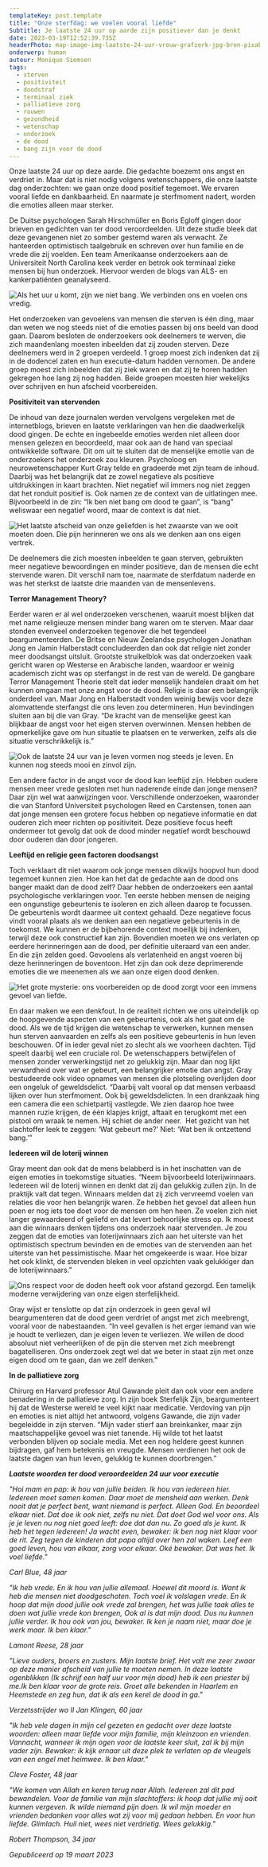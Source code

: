 ```yaml
---
templateKey: post.template
title: "Onze sterfdag: we voelen vooral liefde"
Subtitle: Je laatste 24 uur op aarde zijn positiever dan je denkt
date: 2023-03-19T12:52:39.735Z
headerPhoto: map-image-img-laatste-24-uur-vrouw-grafzerk-jpg-bron-pixabay-com-onderschrift-24-uur-vrouw-grafzerk
onderwerp: human
auteur: Monique Siemsen
tags:
  - sterven
  - positiviteit
  - doodstraf
  - terminaal ziek
  - palliatieve zorg
  - rouwen
  - gezondheid
  - wetenschap
  - onderzoek
  - de dood
  - bang zijn voor de dood
---
```

Onze laatste 24 uur op deze aarde. Die gedachte boezemt ons angst en verdriet in. Maar dat is niet nodig volgens wetenschappers, die onze laatste dag onderzochten: we gaan onze dood positief tegemoet. We ervaren vooral liefde en dankbaarheid. En naarmate je sterfmoment nadert, worden die emoties alleen maar sterker.



De Duitse psychologen Sarah Hirschmüller en Boris Egloff gingen door brieven en gedichten van ter dood veroordeelden. Uit deze studie bleek dat deze gevangenen niet zo somber gestemd waren als verwacht. Ze hanteerden optimistisch taalgebruik en schreven over hun familie en de vrede die zij voelden. Een team Amerikaanse onderzoekers aan de Universiteit North Carolina keek verder en betrok ook terminaal zieke mensen bij hun onderzoek. Hiervoor werden de blogs van ALS- en kankerpatiënten geanalyseerd. 

![Als het uur u komt, zijn we niet bang. We verbinden ons en voelen ons vredig.](/img/laatste-24-uur-man-licht-lucht.jpg "Pixabay.com")

Het onderzoeken van gevoelens van mensen die sterven is één ding, maar dan weten we nog steeds niet of die emoties passen bij ons beeld van dood gaan. Daarom besloten de onderzoekers ook deelnemers te werven, die zich maandenlang moesten inbeelden dat zij zouden sterven. Deze deelnemers werd in 2 groepen verdeeld. 1 groep moest zich indenken dat zij in de dodencel zaten en hun executie-datum hadden vernomen. De andere groep moest zich inbeelden dat zij ziek waren en dat zij te horen hadden gekregen hoe lang zij nog hadden. Beide groepen moesten hier wekelijks over schrijven en hun afscheid voorbereiden.



**Positiviteit van stervenden**

De inhoud van deze journalen werden vervolgens vergeleken met de internetblogs, brieven en laatste verklaringen van hen die daadwerkelijk dood gingen. De echte en ingebeelde emoties werden niet alleen door mensen gelezen en beoordeeld, maar ook aan de hand van speciaal ontwikkelde software. Dit om uit te sluiten dat de menselijke emotie van de onderzoekers het onderzoek zou kleuren. Psycholoog en neurowetenschapper Kurt Gray telde en gradeerde met zijn team de inhoud. Daarbij was het belangrijk dat ze zowel negatieve als positieve uitdrukkingen in kaart brachten. Niet negatief wil immers nog niet zeggen dat het ronduit positief is. Ook namen ze de context van de uitlatingen mee. Bijvoorbeeld in de zin: “Ik ben niet bang om dood te gaan”, is “bang” weliswaar een negatief woord, maar de context is dat niet. 

![Het laatste afscheid van onze geliefden is het zwaarste van we ooit moeten doen. Die pijn herinneren we ons als we denken aan ons eigen vertrek.](/img/laatste-24-uur-engel-standbeeld.jpg "Pixabay.com")

De deelnemers die zich moesten inbeelden te gaan sterven, gebruikten meer negatieve bewoordingen en minder positieve, dan de mensen die echt stervende waren. Dit verschil nam toe, naarmate de sterfdatum naderde en was het sterkst de laatste drie maanden van de mensenlevens. 



**Terror Management Theory?**

Eerder waren er al wel onderzoeken verschenen, waaruit moest blijken dat met name religieuze mensen minder bang waren om te sterven. Maar daar stonden evenveel onderzoeken tegenover die het tegendeel beargumenteerden. De Britse en Nieuw Zeelandse psychologen Jonathan Jong en Jamin Halberstadt concludeerden dan ook dat religie niet zonder meer doodsangst uitsluit. Grootste struikelblok was dat onderzoeken vaak gericht waren op Westerse en Arabische landen, waardoor er weinig academisch zicht was op sterfangst in de rest van de wereld. De gangbare Terror Management Theorie stelt dat ieder menselijk handelen draait om het kunnen omgaan met onze angst voor de dood. Religie is daar een belangrijk onderdeel van. Maar Jong en Halberstadt vonden weinig bewijs voor deze alomvattende sterfangst die ons leven zou determineren. Hun bevindingen sluiten aan bij die van Gray. “De kracht van de menselijke geest kan blijkbaar de angst voor het eigen sterven overwinnen. Mensen hebben de opmerkelijke gave om hun situatie te plaatsen en te verwerken, zelfs als die situatie verschrikkelijk is.”

![Ook de laatste 24 uur van je leven vormen nog steeds je leven. En kunnen nog steeds mooi en zinvol zijn.](/img/laatste-24-uur-handen-gevouwen.jpg "Pixabay.com")

Een andere factor in de angst voor de dood kan leeftijd zijn. Hebben oudere mensen meer vrede gesloten met hun naderende einde dan jonge mensen? Daar zijn wel wat aanwijzingen voor. Verschillende onderzoeken, waaronder die van Stanford Universiteit psychologen Reed en Carstensen, tonen aan dat jonge mensen een grotere focus hebben op negatieve informatie en dat ouderen zich meer richten op positiviteit. Deze positieve focus heeft ondermeer tot gevolg dat ook de dood minder negatief wordt beschouwd door ouderen dan door jongeren.



**Leeftijd en religie geen factoren doodsangst**

Toch verklaart dit niet waarom ook jonge mensen dikwijls hoopvol hun dood tegemoet kunnen zien. Hoe kan het dat de gedachte aan de dood ons banger maakt dan de dood zelf? Daar hebben de onderzoekers een aantal psychologische verklaringen voor. Ten eerste hebben mensen de neiging een ongunstige gebeurtenis te isoleren en zich alleen daarop te focussen. De gebeurtenis wordt daarmee uit context gehaald. Deze negatieve focus vindt vooral plaats als we denken aan een negatieve gebeurtenis in de toekomst. We kunnen er de bijbehorende context moeilijk bij indenken, terwijl deze ook constructief kan zijn. Bovendien moeten we ons verlaten op eerdere herinneringen aan de dood, per definitie uiteraard van een ander. En die zijn zelden goed. Gevoelens als verlatenheid en angst voeren bij deze herinneringen de boventoon. Het zijn dan ook deze deprimerende emoties die we meenemen als we aan onze eigen dood denken.

![Het grote mysterie: ons voorbereiden op de dood zorgt voor een immens gevoel van liefde.](/img/laatste-24-uur-brandende-kaarsen.jpg "Pixabay.com")

En daar maken we een denkfout. In de realiteit richten we ons uiteindelijk op de hoopgevende aspecten van een gebeurtenis, ook als het gaat om de dood. Als we de tijd krijgen die wetenschap te verwerken, kunnen mensen hun sterven aanvaarden en zelfs als een positieve gebeurtenis in hun leven beschouwen. Of in ieder geval niet zo slecht als we voorheen dachten. Tijd speelt daarbij wel een cruciale rol. De wetenschappers betwijfelen of mensen zonder verwerkingstijd net zo gelukkig zijn. Maar dan nog lijkt verwardheid over wat er gebeurt, een belangrijker emotie dan angst. Gray bestudeerde ook video opnames van mensen die plotseling overlijden door een ongeluk of geweldsdelict. “Daarbij valt vooral op dat mensen verbaasd lijken over hun sterfmoment. Ook bij geweldsdelicten. In een drankzaak hing een camera die een schietpartij vastlegde. We zien daarop hoe twee mannen ruzie krijgen, de één klapjes krijgt, aftaait en terugkomt met een pistool om wraak te nemen. Hij schiet de ander neer.  Het gezicht van het slachtoffer leek te zeggen: ‘Wat gebeurt me?’ Niet: ‘Wat ben ik ontzettend bang.’” 



**Iedereen wil de loterij winnen**

Gray meent dan ook dat de mens belabberd is in het inschatten van de eigen emoties in toekomstige situaties. “Neem bijvoorbeeld loterijwinnaars. Iedereen wil de loterij winnen en denkt dat zij dan gelukkig zullen zijn. In de praktijk valt dat tegen. Winnaars melden dat zij zich vervreemd voelen van relaties die voor hen belangrijk waren. Ze hebben het gevoel dat alleen hun poen er nog iets toe doet voor de mensen om hen heen. Ze voelen zich niet langer gewaardeerd of geliefd en dat levert behoorlijke stress op. Ik moest aan die winnaars denken tijdens ons onderzoek naar stervenden. Je zou zeggen dat de emoties van loterijwinnaars zich aan het uiterste van het optimistisch spectrum bevinden en de emoties van de stervenden aan het uiterste van het pessimistische. Maar het omgekeerde is waar. Hoe bizar het ook klinkt, de stervenden bleken in veel opzichten vaak gelukkiger dan de loterijwinnaars.”

![Ons respect voor de doden heeft ook voor afstand gezorgd. Een tamelijk moderne verwijdering van onze eigen sterfelijkheid.](/img/laatste-24-uur-kist-begravenis.jpg "Pixabay.com")

Gray wijst er tenslotte op dat zijn onderzoek in geen geval wil beargumenteren dat de dood geen verdriet of angst met zich meebrengt, vooral voor de nabestaanden. “In veel gevallen is het erger iemand van wie je houdt te verliezen, dan je eigen leven te verliezen. We willen de dood absoluut niet verheerlijken of de pijn die sterven met zich meebrengt bagatelliseren. Ons onderzoek zegt wel dat we beter in staat zijn met onze eigen dood om te gaan, dan we zelf denken.” 



**In de palliatieve zorg**

Chirurg en Harvard professor Atul Gawande pleit dan ook voor een andere benadering in de palliatieve zorg. In zijn boek Sterfelijk Zijn, beargumenteert hij dat de Westerse wereld te veel kijkt naar medicatie. Verdoving van pijn en emoties is niet altijd het antwoord, volgens Gawande, die zijn vader begeleidde in zijn sterven. “Mijn vader stierf aan breinkanker, maar zijn maatschappelijke gevoel was niet tanende. Hij wilde tot het laatst verbonden blijven op sociale media. Met een nog heldere geest kunnen bijdragen, gaf hem betekenis en vreugde. Mensen verdienen het ook de laatste dagen van hun leven, gelukkig te kunnen doorbrengen.”



***Laatste woorden ter dood veroordeelden 24 uur voor executie***

*"Hoi mam en pap: ik hou van jullie beiden. Ik hou van iedereen hier. Iedereen moet samen komen. Daar moet de mensheid aan werken. Denk nooit dat je perfect bent, want niemand is perfect. Alleen God. En beoordeel elkaar niet. Dat doe ik ook niet, zelfs nu niet. Dat doet God wel voor ons. Als je je leven nu nog niet goed leeft: doe dat dan nu. Zo goed als je kunt. Ik heb het tegen iedereen! Ja wacht even, bewaker: ik ben nog niet klaar voor de rit. Zeg tegen de kinderen dat papa altijd over hen zal waken. Leef een goed leven, hou van elkaar, zorg voor elkaar. Oké bewaker. Dat was het. Ik voel liefde."*

*Carl Blue, 48 jaar*



*"Ik heb vrede. En ik hou van jullie allemaal. Hoewel dit moord is. Want ik heb die mensen niet doodgeschoten. Toch voel ik volslagen vrede. En ik hoop dat mijn dood jullie ook vrede zal brengen, het was jullie taak alles te doen wat jullie vrede kon brengen, Ook al is dat mijn dood. Dus nu kunnen jullie verder. Ik hou ook van jou, bewaker. Ik ken je naam niet, maar doe je werk maar. Ik ben klaar."*

*Lamont Reese, 28 jaar*



*"Lieve ouders, broers en zusters. Mijn laatste brief. Het valt me zeer zwaar op deze manier afscheid van jullie te moeten nemen. In deze laatste ogenblikken (Ik schrijf een half uur voor mijn dood) heb ik een priester bij me.Ik ben klaar voor de grote reis. Groet alle bekenden in Haarlem en Heemstede en zeg hun, dat ik als een kerel de dood in ga."*

*Verzetsstrijder wo II Jan Klingen, 60 jaar*



*"Ik heb vele dagen in mijn cel gezeten en gedacht over deze laatste woorden: alleen maar liefde voor mijn familie, mijn kleinzoon en vrienden. Vannacht, wanneer ik mijn ogen voor de laatste keer sluit, zal ik bij mijn vader zijn. Bewaker: ik kijk ernaar uit deze plek te verlaten op de vleugels van een engel met heimwee. Ik ben klaar."*

*Cleve Foster, 48 jaar*



*"We komen van Allah en keren terug naar Allah. Iedereen zal dit pad bewandelen. Voor de familie van mijn slachtoffers: ik hoop dat jullie mij ooit kunnen vergeven. Ik wilde niemand pijn doen. Ik wil mijn moeder en vrienden bedanken voor alles wat zij voor mij gedaan hebben. En voor hun liefde. Glimlach. Huil niet, wees niet verdrietig. Wees gelukkig."*

*Robert Thompson, 34 jaar*





*G﻿epubliceerd op 19 maart 2023*